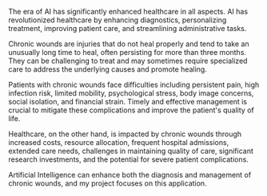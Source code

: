 The era of AI has significantly enhanced healthcare in all aspects. AI has revolutionized healthcare by enhancing diagnostics, personalizing treatment, improving patient care, and streamlining administrative tasks.

Chronic wounds are injuries that do not heal properly and tend to take an unusually long time to heal, often persisting for more than three months. They can be challenging to treat and may sometimes require specialized care to address the underlying causes and promote healing.

Patients with chronic wounds face difficulties including persistent pain, high infection risk, limited mobility, psychological stress, body image concerns, social isolation, and financial strain. Timely and effective management is crucial to mitigate these complications and improve the patient's quality of life.

Healthcare, on the other hand, is impacted by chronic wounds through increased costs, resource allocation, frequent hospital admissions, extended care needs, challenges in maintaining quality of care, significant research investments, and the potential for severe patient complications.

Artificial Intelligence can enhance both the diagnosis and management of chronic wounds, and my project focuses on this application.
